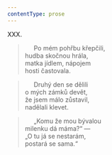 ```yaml
---
contentType: prose
---
```


XXX.

>      Po mém pohřbu křepčili,  
> hudba skočnou hrála,  
> matka jídlem, nápojem  
> hosti častovala.

>      Druhý den se dělili  
> o mých zámků devět,  
> že jsem málo zůstavil,  
> nadělali klevet.

>      „Komu že mou bývalou  
> milenku dá máma?“ —  
> „O tu já se nestarám,  
> postará se sama.“
